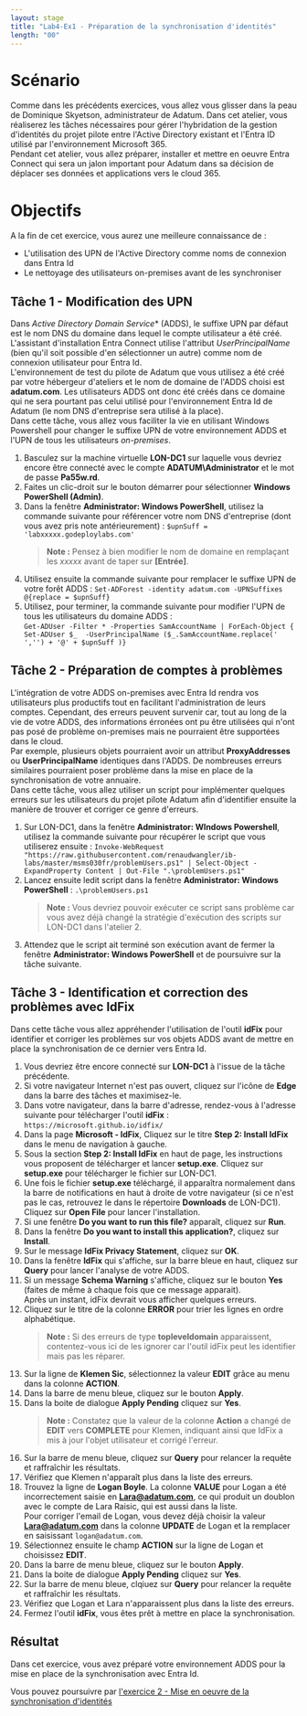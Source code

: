 ```yaml
---
layout: stage
title: "Lab4-Ex1 - Préparation de la synchronisation d'identités"
length: "00"
---
```

# Scénario
Comme dans les précédents exercices, vous allez vous glisser dans la peau de Dominique Skyetson, administrateur de Adatum. Dans cet atelier, vous réaliserez les tâches nécessaires pour gérer l'hybridation de la gestion d'identités du projet pilote entre l'Active Directory existant et l'Entra ID utilisé par l'environnement Microsoft 365.  
Pendant cet atelier, vous allez préparer, installer et mettre en oeuvre Entra Connect qui sera un jalon important pour Adatum dans sa décision de déplacer ses données et applications vers le cloud 365.

# Objectifs
A la fin de cet exercice, vous aurez une meilleure connaissance de :
- L'utilisation des UPN de l'Active Directory comme noms de connexion dans Entra Id
- Le nettoyage des utilisateurs on-premises avant de les synchroniser

## Tâche 1 - Modification des UPN
Dans *Active Directory Domain Service** (ADDS), le suffixe UPN par défaut est le nom DNS du domaine dans lequel le compte utilisateur a été créé. L'assistant d'installation Entra Connect utilise l'attribut *UserPrincipalName* (bien qu'il soit possible d'en sélectionner un autre) comme nom de connexion utilisateur pour Entra Id.  
L'environnement de test du pilote de Adatum que vous utilisez a été créé par votre hébergeur d'ateliers et le nom de domaine de l'ADDS choisi est **adatum.com**. Les utilisateurs ADDS ont donc été créés dans ce domaine qui ne sera pourtant pas celui utilisé pour l'environnement Entra Id de Adatum (le nom DNS d'entreprise sera utilisé à la place).  
Dans cette tâche, vous allez vous faciliter la vie en utilisant Windows Powershell pour changer le suffixe UPN de votre environnement ADDS et l'UPN de tous les utilisateurs *on-premises*.  
1. Basculez sur la machine virtuelle **LON-DC1** sur laquelle vous devriez encore être connecté avec le compte **ADATUM\Administrator** et le mot de passe **Pa55w.rd**.
1. Faites un clic-droit sur le bouton démarrer pour sélectionner **Windows PowerShell (Admin)**.
1. Dans la fenêtre **Administrator: Windows PowerShell**, utilisez la commande suivante pour référencer votre nom DNS d'entreprise (dont vous avez pris note antérieurement) :
	```$upnSuff = 'labxxxxx.godeploylabs.com'```
	>**Note :** Pensez à bien modifier le nom de domaine en remplaçant les *xxxxx* avant de taper sur **[Entrée]**.
1. Utilisez ensuite la commande suivante pour remplacer le suffixe UPN de votre forêt ADDS :
	```Set-ADForest -identity adatum.com -UPNSuffixes @{replace = $upnSuff}```
1. Utilisez, pour terminer, la commande suivante pour modifier l'UPN de tous les utilisateurs du domaine ADDS :  
	```Get-ADUser -Filter * -Properties SamAccountName | ForEach-Object { Set-ADUser $_  -UserPrincipalName ($_.SamAccountName.replace(' ','') + '@' + $upnSuff )}```

## Tâche 2 - Préparation de comptes à problèmes
L'intégration de votre ADDS on-premises avec Entra Id rendra vos utilisateurs plus productifs tout en facilitant l'administration de leurs comptes. Cependant, des erreurs peuvent survenir car, tout au long de la vie de votre ADDS, des informations érronées ont pu être utilisées qui n'ont pas posé de problème on-premises mais ne pourraient être supportées dans le cloud.  
Par exemple, plusieurs objets pourraient avoir un attribut **ProxyAddresses** ou **UserPrincipalName** identiques dans l'ADDS. De nombreuses erreurs similaires pourraient poser problème dans la mise en place de la synchronisation de votre annuaire.  
Dans cette tâche, vous allez utiliser un script pour implémenter quelques erreurs sur les utilisateurs du projet pilote Adatum afin d'identifier ensuite la manière de trouver et corriger ce genre d'erreurs.
1. Sur LON-DC1, dans la fenêtre **Administrator: WIndows Powershell**, utilisez la commande suivante pour récupérer le script que vous utiliserez ensuite :
	```Invoke-WebRequest "https://raw.githubusercontent.com/renaudwangler/ib-labs/master/msms030fr/problemUsers.ps1" | Select-Object -ExpandProperty Content | Out-File ".\problemUsers.ps1"```
1. Lancez ensuite ledit script dans la fenêtre **Administrator: Windows PowerShell** :
	```.\problemUsers.ps1```
	>**Note :** Vous devriez pouvoir exécuter ce script sans problème car vous avez déjà changé la stratégie d'exécution des scripts sur LON-DC1 dans l'atelier 2.
1. Attendez que le script ait terminé son exécution avant de fermer la fenêtre **Administrator: Windows PowerShell** et de poursuivre sur la tâche suivante.

## Tâche 3 - Identification et correction des problèmes avec IdFix
Dans cette tâche vous allez appréhender l'utilisation de l'outil **idFix** pour identifier et corriger les problèmes sur vos objets ADDS avant de mettre en place la synchronisation de ce dernier vers Entra Id.
1. Vous devriez être encore connecté sur **LON-DC1** à l'issue de la tâche précédente.
1. Si votre navigateur Internet n'est pas ouvert, cliquez sur l'icône de **Edge** dans la barre des tâches et maximisez-le.
1. Dans votre navigateur, dans la barre d'adresse, rendez-vous à l'adresse suivante pour télécharger l'outil **idFix** : ```https://microsoft.github.io/idfix/```
1. Dans la page **Microsoft - IdFix**, Cliquez sur le titre **Step 2: Install IdFix** dans le menu de navigation à gauche.
1. Sous la section **Step 2: Install IdFix** en haut de page, les instructions vous proposent de télécharger et lancer **setup.exe**. Cliquez sur **setup.exe** pour télécharger le fichier sur LON-DC1.
1. Une fois le fichier **setup.exe** téléchargé, il apparaîtra normalement dans la barre de notifications en haut à droite de votre navigateur (si ce n'est pas le cas, retrouvez le dans le répertoire **Downloads** de LON-DC1). Cliquez sur **Open File** pour lancer l'installation.
1. Si une fenêtre **Do you want to run this file?** apparaît, cliquez sur **Run**.
1. Dans la fenêtre **Do you want to install this application?**, cliquez sur **Install**.
1. Sur le message **IdFix Privacy Statement**, cliquez sur **OK**.
1. Dans la fenêtre **IdFix** qui s'affiche, sur la barre bleue en haut, cliquez sur **Query** pour lancer l'analyse de votre ADDS.
1. Si un message **Schema Warning** s'affiche, cliquez sur le bouton **Yes** (faites de même à chaque fois que ce message apparait).  
	Après un instant, idFix devrait vous afficher quelques erreurs.
1. Cliquez sur le titre de la colonne **ERROR** pour trier les lignes en ordre alphabétique.
	>**Note :** Si des erreurs de type **topleveldomain** apparaissent, contentez-vous ici de les ignorer car l'outil idFix peut les identifier mais pas les réparer.
1. Sur la ligne de **Klemen Sic**, sélectionnez la valeur **EDIT** grâce au menu dans la colonne **ACTION**.
1. Dans la barre de menu bleue, cliquez sur le bouton **Apply**.
1. Dans la boite de dialogue **Apply Pending** cliquez sur **Yes**.
	>**Note :** Constatez que la valeur de la colonne **Action** a changé de **EDIT** vers **COMPLETE** pour Klemen, indiquant ainsi que IdFix a mis à jour l'objet utilisateur et corrigé l'erreur.
1. Sur la barre de menu bleue, cliquez sur **Query** pour relancer la requête et raffraîchir les résultats.
1. Vérifiez que Klemen n'apparaît plus dans la liste des erreurs.
1. Trouvez la ligne de **Logan Boyle**. La colonne **VALUE** pour Logan a été incorrectement saisie en **Lara@adatum.com**, ce qui produit un doublon avec le compte de Lara Raisic, qui est aussi dans la liste.  
	Pour corriger l'email de Logan, vous devez déjà choisir la valeur **Lara@adatum.com** dans la colonne **UPDATE** de Logan et la remplacer en saisissant ```logan@adatum.com```. 
1. Sélectionnez ensuite le champ **ACTION** sur la ligne de Logan et choisissez **EDIT**.
1. Dans la barre de menu bleue, cliquez sur le bouton **Apply**.
1. Dans la boite de dialogue **Apply Pending** cliquez sur **Yes**.
1. Sur la barre de menu bleue, clqiuez sur **Query** pour relancer la requête et raffraîchir les résultats.
1. Vérifiez que Logan et Lara n'apparaissent plus dans la liste des erreurs.
1. Fermez l'outil **idFix**, vous êtes prêt à mettre en place la synchronisation.

## Résultat
Dans cet exercice, vous avez préparé votre environnement ADDS pour la mise en place de la synchronisation avec Entra Id.

Vous pouvez poursuivre par [l'exercice 2 - Mise en oeuvre de la synchronisation d'identités](lab4e2)